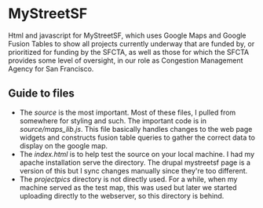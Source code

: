MyStreetSF
==========

Html and javascript for MyStreetSF, which uses Google Maps and Google Fusion Tables to show all projects currently underway that are funded by, or prioritized for funding by the SFCTA, as well as those for which the SFCTA provides some level of oversight, in our role as Congestion Management Agency for San Francisco.


Guide to files
--------------

 * The *source* is the most important.  Most of these files, I pulled from somewhere for styling and such.  The important code is in *source/maps_lib.js*.  This file basically handles changes to the web page widgets and constructs fusion table queries to gather the correct data to display on the google map.
 * The *index.html* is to help test the source on your local machine.  I had my apache installation serve the directory.  The drupal mystreetsf page is a version of this but I sync changes manually since they're too different.
 * The *projectpics* directory is not directly used.  For a while, when my machine served as the test map, this was used but later we started uploading directly to the webserver, so this directory is behind.


